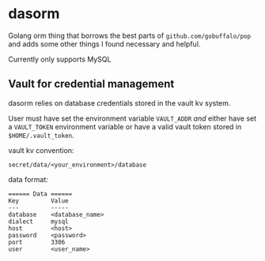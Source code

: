 # dasorm
Golang orm thing that borrows the best parts of `github.com/gobuffalo/pop` and adds some other things I found necessary and helpful. 

Currently only supports MySQL

## Vault for credential management
dasorm relies on database credentials stored in the vault kv system.

User must have set the environment variable `VAULT_ADDR` *and* either have set a `VAULT_TOKEN` environment variable or have a valid vault token stored in `$HOME/.vault_token`.

vault kv convention:

```
secret/data/<your_environment>/database
```


data format:

```
====== Data ======
Key         Value
---         -----
database    <database_name>
dialect     mysql
host        <host>
password    <password>
port        3306
user        <user_name>
```